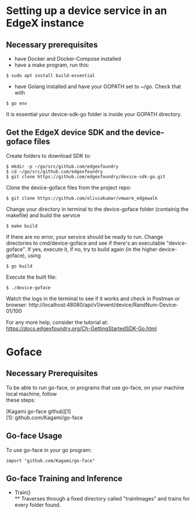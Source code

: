 # Setting up a device service in an EdgeX instance

## Necessary prerequisites

* have Docker and Docker-Compose installed
* have a make program, run this: 
```
$ sudo apt install build-essential
```
* have Golang installed and have your GOPATH set to ~/go. Check that with 
```
$ go env
```
It is essential your device-sdk-go folder is inside your GOPATH directory.

## Get the EdgeX device SDK and the device-goface files

Create folders to download SDK to:
```
$ mkdir -p ~/go/src/github.com/edgexfoundry
$ cd ~/go/src/github.com/edgexfoundry
$ git clone https://github.com/edgexfoundry/device-sdk-go.git
```
Clone the device-goface files from the project repo:
```
$ git clone https://github.com/oliviakumar/vmware_edgewalk
```
Change your directory in terminal to the device-goface folder (containig the makefile) and build the service
```
$ make build
```
If there are no error, your service should be ready to run. Change directories to cmd/device-goface and see if there's an executable "device-goface". If yes, execute it, if no, try to build again (in the higher device-goface), using 
```
$ go build
```
Execute the built file:
```
$ ./device-goface
```
Watch the logs in the terminal to see if it works and check in Postman or browser: http://localhost:48080/api/v1/event/device/RandNum-Device-01/100

For any more help, consider the tutorial at: https://docs.edgexfoundry.org/Ch-GettingStartedSDK-Go.html  

# Goface  

## Necessary Prerequisites  
To be able to run go-face, or programs that use go-face, on your machine local machine, follow  
these steps:  

[Kagami go-face github][1]  
[1]: github.com/Kagami/go-face

  
## Go-face Usage  
To use go-face in your go program:  
```
import "github.com/Kagami/go-face"  
```  
  
## Go-face Training and Inference  
* Train()  
** Traverses through a fixed directory called "trainImages" and trains for every folder found. 
